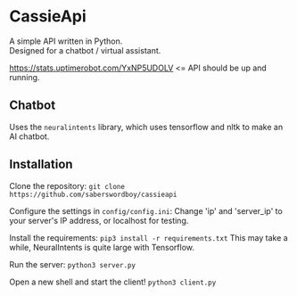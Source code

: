 # CassieApi

A simple API written in Python.  
Designed for a chatbot / virtual assistant. 

https://stats.uptimerobot.com/YxNP5UDOLV <= API should be up and running.


## Chatbot

Uses the `neuralintents` library, which uses tensorflow and nltk to make an AI chatbot. 

## Installation

Clone the repository: `git clone https://github.com/saberswordboy/cassieapi`  

Configure the settings in `config/config.ini`: Change 'ip' and 'server_ip' to your server's IP address, or localhost for testing.  

Install the requirements: `pip3 install -r requirements.txt` This may take a while, NeuralIntents is quite large with Tensorflow.  

Run the server: `python3 server.py`

Open a new shell and start the client! `python3 client.py`
